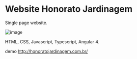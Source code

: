 # Website Honorato Jardinagem

Single page website.

![image](https://user-images.githubusercontent.com/29076312/37561636-41c93790-2a32-11e8-9d8c-24b273ba5842.png)

HTML, CSS, Javascript, Typescript, Angular 4.

demo http://honoratojardinagem.com.br/
